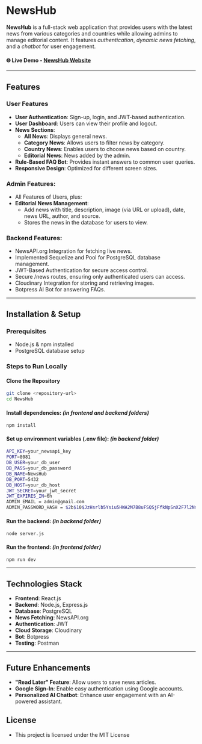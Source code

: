 # NewsHub

**NewsHub** is a full-stack web application that provides users with the latest news from various categories and countries while allowing admins to manage editorial content. It features *authentication*, *dynamic news fetching*, and a *chatbot* for user engagement.

#### 🌐 Live Demo - [NewsHub Website](https://newshub-c5r7.onrender.com)

---

## Features
### User Features
- **User Authentication**: Sign-up, login, and JWT-based authentication.
- **User Dashboard**: Users can view their profile and logout.
- **News Sections**:
  - **All News**: Displays general news.
  - **Category News**: Allows users to filter news by category.
  - **Country News**: Enables users to choose news based on country.
  - **Editorial News**: News added by the admin.
- **Rule-Based FAQ Bot**: Provides instant answers to common user queries.
- **Responsive Design**: Optimized for different screen sizes.

### **Admin Features**:
- All Features of Users, plus:
- **Editorial News Management**:
  - Add news with title, description, image (via URL or upload), date, news URL, author, and source.
  - Stores the news in the database for users to view.

### **Backend Features**:
- NewsAPI.org Integration for fetching live news.
- Implemented Sequelize and Pool for PostgreSQL database management.
- JWT-Based Authentication for secure access control.
- Secure /news routes, ensuring only authenticated users can access.
- Cloudinary Integration for storing and retrieving images.
- Botpress AI Bot for answering FAQs.

---

## Installation & Setup
### Prerequisites
- Node.js & npm installed
- PostgreSQL database setup

### Steps to Run Locally
#### Clone the Repository
```bash
git clone <repository-url>
cd NewsHub
```

#### Install dependencies: *(in frontend and backend folders)*
```
npm install
```

#### Set up environment variables (.env file): *(in backend folder)*
```bash
API_KEY=your_newsapi_key
PORT=8081
DB_USER=your_db_user
DB_PASS=your_db_password
DB_NAME=NewsHub
DB_PORT=5432
DB_HOST=your_db_host
JWT_SECRET=your_jwt_secret
JWT_EXPIRES_IN=6h
ADMIN_EMAIL = admin@gmail.com
ADMIN_PASSWORD_HASH = $2b$10$JzHsrlb5Ysiu5HWA2M7B8uFSQSjFfkNpSnX2F7l2NsIeZlqfMYRpm
```

#### Run the backend: *(in backend folder)*
```
node server.js
```

#### Run the frontend: *(in frontend folder)*
```
npm run dev
```

---

## Technologies Stack
  - **Frontend**: React.js
  - **Backend**: Node.js, Express.js
  - **Database**: PostgreSQL
  - **News Fetching**: NewsAPI.org
  - **Authentication**: JWT
  - **Cloud Storage**: Cloudinary
  - **Bot**: Botpress
  - **Testing**: Postman

---

## Future Enhancements
- **"Read Later" Feature**: Allow users to save news articles.
- **Google Sign-In**: Enable easy authentication using Google accounts.
- **Personalized AI Chatbot**: Enhance user engagement with an AI-powered assistant.

## License
  - This project is licensed under the MIT License
